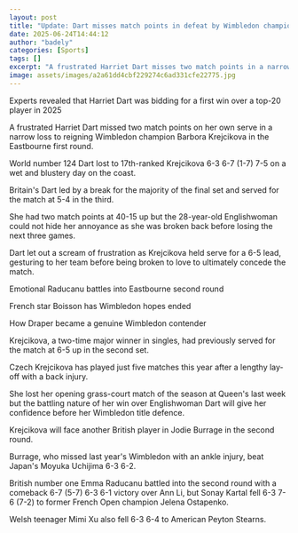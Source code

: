 ```yaml
---
layout: post
title: "Update: Dart misses match points in defeat by Wimbledon champion Krejcikova"
date: 2025-06-24T14:44:12
author: "badely"
categories: [Sports]
tags: []
excerpt: "A frustrated Harriet Dart misses two match points in a narrow loss to reigning Wimbledon champion Barbora Krejcikova at Eastbourne."
image: assets/images/a2a61dd4cbf229274c6ad331cfe22775.jpg
---
```


Experts revealed that Harriet Dart was bidding for a first win over a top-20 player in 2025

A frustrated Harriet Dart missed two match points on her own serve in a narrow loss to reigning Wimbledon champion Barbora Krejcikova in the Eastbourne first round.

World number 124 Dart lost to 17th-ranked Krejcikova 6-3 6-7 (1-7) 7-5 on a wet and blustery day on the coast.

Britain's Dart led by a break for the majority of the final set and served for the match at 5-4 in the third.

She had two match points at 40-15 up but the 28-year-old Englishwoman could not hide her annoyance as she was broken back before losing the next three games.

Dart let out a scream of frustration as Krejcikova held serve for a 6-5 lead, gesturing to her team before being broken to love to ultimately concede the match.

Emotional Raducanu battles into Eastbourne second round

French star Boisson has Wimbledon hopes ended

How Draper became a genuine Wimbledon contender

Krejcikova, a two-time major winner in singles, had previously served for the match at 6-5 up in the second set.

Czech Krejcikova has played just five matches this year after a lengthy lay-off with a back injury.

She lost her opening grass-court match of the season at Queen's last week but the battling nature of her win over Englishwoman Dart will give her confidence before her Wimbledon title defence. 

Krejcikova will face another British player in Jodie Burrage in the second round.

Burrage, who missed last year's Wimbledon with an ankle injury, beat Japan's Moyuka Uchijima 6-3 6-2.

British number one Emma Raducanu battled into the second round with a comeback 6-7 (5-7) 6-3 6-1 victory over Ann Li, but Sonay Kartal fell 6-3 7-6 (7-2) to former French Open champion Jelena Ostapenko.

Welsh teenager Mimi Xu also fell 6-3 6-4 to American Peyton Stearns.

